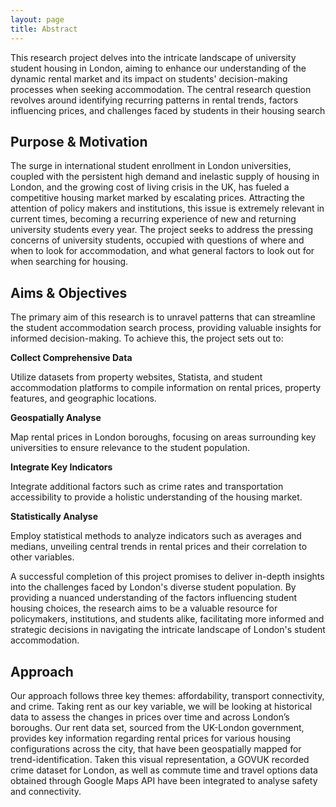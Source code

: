 ```yaml
---
layout: page
title: Abstract
---
```

This research project delves into the intricate landscape of university student housing in London, aiming to enhance our understanding of the dynamic rental market and its impact on students' decision-making processes when seeking accommodation. The central research question revolves around identifying recurring patterns in rental trends, factors influencing prices, and challenges faced by students in their housing search

## Purpose & Motivation

The surge in international student enrollment in London universities, coupled with the persistent high demand and inelastic supply of housing in London, and the growing cost of living crisis in the UK, has fueled a competitive housing market marked by escalating prices.
Attracting the attention of policy makers and institutions, this issue is extremely relevant in current times, becoming a recurring experience of new and returning university students every year. The project seeks to address the pressing concerns of university students, occupied with questions of where and when to look for accommodation, and what general factors to look out for when searching for housing.

## Aims & Objectives
The primary aim of this research is to unravel patterns that can streamline the student accommodation search process, providing valuable insights for informed decision-making. To achieve this, the project sets out to:

**Collect Comprehensive Data**

Utilize datasets from property websites, Statista, and student accommodation platforms to compile information on rental prices, property features, and geographic locations.

**Geospatially Analyse**

Map rental prices in London boroughs, focusing on areas surrounding key universities to ensure relevance to the student population.

**Integrate Key Indicators**

Integrate additional factors such as crime rates and transportation accessibility to provide a holistic understanding of the housing market.

**Statistically Analyse**

Employ statistical methods to analyze indicators such as averages and medians, unveiling central trends in rental prices and their correlation to other variables.

A successful completion of this project promises to deliver in-depth insights into the challenges faced by London's diverse student population. By providing a nuanced understanding of the factors influencing student housing choices, the research aims to be a valuable resource for policymakers, institutions, and students alike, facilitating more informed and strategic decisions in navigating the intricate landscape of London's student accommodation.

## Approach
Our approach follows three key themes: affordability, transport connectivity, and crime. Taking rent as our key variable, we will be looking at historical data to assess the changes in prices over time and across London’s boroughs. Our rent data set, sourced from the UK-London government, provides key information regarding rental prices for various housing configurations across the city, that have been geospatially mapped for trend-identification. Taken this visual representation, a GOVUK recorded crime dataset for London, as well as commute time and travel options data obtained through Google Maps API have been integrated to analyse safety and connectivity.
